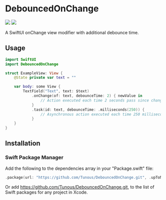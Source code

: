# DebouncedOnChange

[![](https://img.shields.io/endpoint?url=https%3A%2F%2Fswiftpackageindex.com%2Fapi%2Fpackages%2FTunous%2FDebouncedOnChange%2Fbadge%3Ftype%3Dswift-versions)](https://swiftpackageindex.com/Tunous/DebouncedOnChange) [![](https://img.shields.io/endpoint?url=https%3A%2F%2Fswiftpackageindex.com%2Fapi%2Fpackages%2FTunous%2FDebouncedOnChange%2Fbadge%3Ftype%3Dplatforms)](https://swiftpackageindex.com/Tunous/DebouncedOnChange)

A SwiftUI onChange view modifier with additional debounce time.

## Usage

```swift
import SwiftUI
import DebouncedOnChange

struct ExampleView: View {
    @State private var text = ""

    var body: some View {
        TextField("Text", text: $text)
            .onChange(of: text, debounceTime: 2) { newValue in
                // Action executed each time 2 seconds pass since change of text property
            }
            .task(id: text, debounceTime: .milliseconds(250)) { 
                // Asynchronous action executed each time 250 milliseconds pass since change of text property
            }
    }
}
``` 

## Installation

### Swift Package Manager

Add the following to the dependencies array in your "Package.swift" file:

```swift
.package(url: "https://github.com/Tunous/DebouncedOnChange.git", .upToNextMajor(from: "1.0.2"))
```

Or add https://github.com/Tunous/DebouncedOnChange.git, to the list of Swift packages for any project in Xcode.
